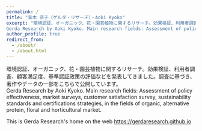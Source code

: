 ```yaml
---
permalink: /
title: "青木 恭子（ゲルダ・リサーチ）・Aoki Kyoko"
excerpt: "環境認証、オーガニック、花・園芸植物に関するリサーチ。効果検証、利用者調査、顧客満足度、基準認証政策の評価などを発表してきました。調査に基づき、著作やデータの一部をこちらで公開しています。  
Gerda Research by Aoki Kyoko. Main research fields: Assessment of policy effectiveness,  market surveys, customer satisfaction survey, sustainability standards and certifications strategies, in the fields of organic, alternative protein, floral and horticultural market. "
author_profile: true
redirect_from: 
  - /about/
  - /about.html
---
```


環境認証、オーガニック、花・園芸植物に関するリサーチ。効果検証、利用者調査、顧客満足度、基準認証政策の評価などを発表してきました。調査に基づき、著作やデータの一部をこちらで公開しています。  
Gerda Research by Aoki Kyoko. Main research fields: Assessment of policy effectiveness,  market surveys, customer satisfaction survey, sustainability standards and certifications strategies, in the fields of organic, alternative protein, floral and horticultural market.  
  
This is Gerda Research's home on the web
https://gerdaresearch.github.io
